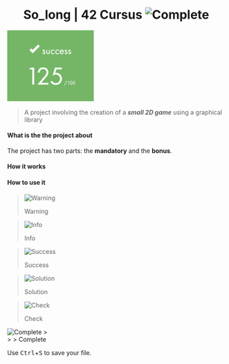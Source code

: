 <h1 align="center">So_long | 42 Cursus 
 <picture>
    <source media="(prefers-color-scheme: light)" srcset="https://raw.githubusercontent.com/Mqxx/GitHub-      Markdown/main/blockquotes/badge/light-theme/complete.svg">
  <img alt="Complete" src="https://raw.githubusercontent.com/Mqxx/GitHub-Markdown/main/blockquotes/badge/dark-theme/complete.svg">
  </picture>
</h1>
<img width="200" alt="Success" src="readme_resources/Success.png">


[//]: <> (### | A project involving the creation of a small 2D game using a graphical library.)
> A project involving the creation of a ***small 2D game*** using a graphical library
#### What is the the project about
The project has two parts: the **mandatory** and the **bonus**.
#### How it works

#### How to use it

[//]: <> (#### How to compile)

> <picture>
>  <source media="(prefers-color-scheme: light)" srcset="https://github.com/Mqxx/GitHub-Markdown/blob/main/blockquotes/badge/light-theme/warning.svg">
>   <img alt="Warning" src="https://github.com/Mqxx/GitHub-Markdown/blob/main/blockquotes/badge/dark-theme/warning.svg">
> </picture><br>
>
> Warning

> <picture>
>   <source media="(prefers-color-scheme: light)" srcset="https://raw.githubusercontent.com/Mqxx/GitHub-Markdown/main/blockquotes/badge/light-theme/info.svg">
>   <img alt="Info" src="https://raw.githubusercontent.com/Mqxx/GitHub-Markdown/main/blockquotes/badge/dark-theme/info.svg">
> </picture><br>
>
> Info


> <picture>
>   <source media="(prefers-color-scheme: light)" srcset="https://raw.githubusercontent.com/Mqxx/GitHub-Markdown/main/blockquotes/badge/light-theme/success.svg">
>   <img alt="Success" src="https://raw.githubusercontent.com/Mqxx/GitHub-Markdown/main/blockquotes/badge/dark-theme/success.svg">
> </picture><br>
>
> Success


> <picture>
>   <source media="(prefers-color-scheme: light)" srcset="https://raw.githubusercontent.com/Mqxx/GitHub-Markdown/main/blockquotes/badge/light-theme/solution.svg">
>   <img alt="Solution" src="https://raw.githubusercontent.com/Mqxx/GitHub-Markdown/main/blockquotes/badge/dark-theme/solution.svg">
> </picture><br>
>
> Solution

> <picture>
>   <source media="(prefers-color-scheme: light)" srcset="https://raw.githubusercontent.com/Mqxx/GitHub-Markdown/main/blockquotes/badge/light-theme/check.svg">
>   <img alt="Check" src="https://raw.githubusercontent.com/Mqxx/GitHub-Markdown/main/blockquotes/badge/dark-theme/check.svg">
> </picture><br>
>
> Check

> <picture>
  <source media="(prefers-color-scheme: light)" srcset="https://raw.githubusercontent.com/Mqxx/GitHub-Markdown/main/blockquotes/badge/light-theme/complete.svg">
  <img alt="Complete" src="https://raw.githubusercontent.com/Mqxx/GitHub-Markdown/main/blockquotes/badge/dark-theme/complete.svg">
> </picture><br>
>
> Complete

Use <kbd>Ctrl</kbd>+<kbd>S</kbd> to save your file.

[//]: <> (###### with textures, sprites, and some other very basic gameplay elements. Version: 2.3)

